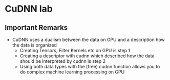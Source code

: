 # CuDNN lab
## Important Remarks
+ CuDNN uses a dualism between the data on GPU and a description how the data is organized
    - Creating Tensors, Filter Kernels etc on GPU is step 1
    - Creating a descriptor with cudnn which described how the data should be interpreted by cudnn is step 2
    - Using both data types with the (free) cudnn function allows you to do complex machine learning processing on GPU